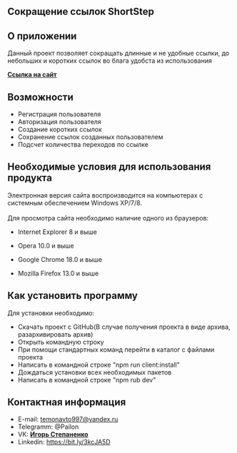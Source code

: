 ## Сокращение ссылок ShortStep

## О приложении

Данный проект позволяет сокращать длинные и не удобные ссылки, до небольших и коротких ссылок во блага удобста из использования

**[Ссылка на сайт](http://my.daisybell.ru)**

## Возможности
- Регистрация пользователя
- Авторизация пользователя
- Создание коротких ссылок
- Сохранение ссылок созданных пользователем 
- Подсчет количества переходов по ссылке

## Необходимые условия для использования продукта
Электронная версия сайта воспроизводится на компьютерах с системным обеспечением Windows XP/7/8.<br/><br/>
Для просмотра сайта необходимо наличие одного из браузеров:

- Internet Explorer 8 и выше

- Opera 10.0 и выше

- Google Chrome 18.0 и выше

- Mozilla Firefox 13.0 и выше

## Как установить программу
Для установки необходимо: 
- Скачать проект с GitHub(В случае получения проекта в виде архива, разархивировать архив) 
- Открыть командную строку
- При помощи стандартных команд перейти в каталог с файлами проекта
- Написать в командной строке "npm run client:install"
- Дождаться установки всех необходимых пакетов
- Написать в командной строке "npm rub dev"



## Контактная информация
- E-mail: temonavto997@yandex.ru
- Telegramm: @Pailon
- VK: **[Игорь Степаненко](vk.com/id103480385)**
- Linkedin: https://bit.ly/3kcJA5D
